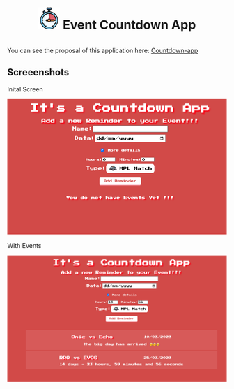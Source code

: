 <div style="display: flex; justify-content: center; align-items: baseline; align-content: center">
<h1>
  <img src="./src/imgs/icon.png" width="50px">
  Event Countdown App
</h1>
</div>


<p>
  You can see the proposal of this application here: 
   <a href="https://github.com/florinpop17/app-ideas/blob/master/Projects/1-Beginner/Countdown-Timer-App.md">Countdown-app</a>
</p>

<h2>Screeenshots</h2>
<p>Inital Screen</p>
<img src="./src/imgs/screen0.png" />
<p>With Events</p>
<img src="./src/imgs/screen1.png">